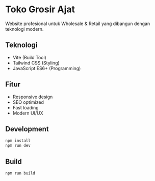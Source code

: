 # Toko Grosir Ajat

Website profesional untuk Wholesale & Retail yang dibangun dengan teknologi modern.

## Teknologi
- Vite (Build Tool)
- Tailwind CSS (Styling)
- JavaScript ES6+ (Programming)

## Fitur
- Responsive design
- SEO optimized
- Fast loading
- Modern UI/UX

## Development
```bash
npm install
npm run dev
```

## Build
```bash
npm run build
```
